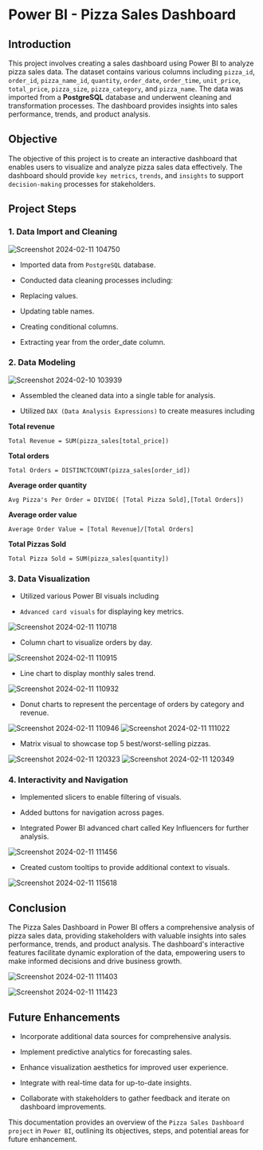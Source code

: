 # Power BI - Pizza Sales Dashboard

## Introduction
This project involves creating a sales dashboard using Power BI to analyze pizza sales data. The dataset contains various columns including `pizza_id`, `order_id`, `pizza_name_id`, `quantity`, `order_date`, `order_time`, `unit_price`, `total_price`, `pizza_size`, `pizza_category`, and `pizza_name`. The data was imported from a **PostgreSQL** database and underwent cleaning and transformation processes. The dashboard provides insights into sales performance, trends, and product analysis.

## Objective
The objective of this project is to create an interactive dashboard that enables users to visualize and analyze pizza sales data effectively. The dashboard should provide ``key metrics``, ``trends``, and ``insights`` to support ``decision-making`` processes for stakeholders.

## Project Steps

### 1. Data Import and Cleaning


![Screenshot 2024-02-11 104750](https://github.com/PavanKumarMereddy/Power-BI_Pizza_Sales_Dashboard/assets/155641231/f039ff5f-d726-490d-9c83-5496c6838d28)


- Imported data from ``PostgreSQL`` database.
*	Conducted data cleaning processes including:
+	Replacing values.
-	Updating table names.
*	Creating conditional columns.
+	Extracting year from the order_date column.

### 2. Data Modeling

![Screenshot 2024-02-10 103939](https://github.com/PavanKumarMereddy/Power-BI_Pizza_Sales_Dashboard/assets/155641231/34e3a95c-af5c-4b97-9f66-b4dfa0efcf9c)

+ Assembled the cleaned data into a single table for analysis.
*	Utilized ``DAX (Data Analysis Expressions)`` to create measures including

**Total revenue**
```
Total Revenue = SUM(pizza_sales[total_price])
```

**Total orders**
```
Total Orders = DISTINCTCOUNT(pizza_sales[order_id])
```

**Average order quantity**
```
Avg Pizza's Per Order = DIVIDE( [Total Pizza Sold],[Total Orders])
```

**Average order value**
```
Average Order Value = [Total Revenue]/[Total Orders]
```

**Total Pizzas Sold**
```
Total Pizza Sold = SUM(pizza_sales[quantity])
```



### 3. Data Visualization

+	Utilized various Power BI visuals including
*	``Advanced card visuals`` for displaying key metrics.

![Screenshot 2024-02-11 110718](https://github.com/PavanKumarMereddy/Power-BI_Pizza_Sales_Dashboard/assets/155641231/12827998-5f59-4415-8ee8-0aecd8b35056)

+ Column chart to visualize orders by day.


![Screenshot 2024-02-11 110915](https://github.com/PavanKumarMereddy/Power-BI_Pizza_Sales_Dashboard/assets/155641231/0b8c8bf7-7e99-444b-8225-c816a2b752bb)

* Line chart to display monthly sales trend.

![Screenshot 2024-02-11 110932](https://github.com/PavanKumarMereddy/Power-BI_Pizza_Sales_Dashboard/assets/155641231/c44835eb-f5c9-4e32-8220-ef983b76f2e3)

* Donut charts to represent the percentage of orders by category and revenue.

![Screenshot 2024-02-11 110946](https://github.com/PavanKumarMereddy/Power-BI_Pizza_Sales_Dashboard/assets/155641231/b7841157-7a6d-49c1-9779-e2a3b8f2969e)      ![Screenshot 2024-02-11 111022](https://github.com/PavanKumarMereddy/Power-BI_Pizza_Sales_Dashboard/assets/155641231/c4976508-c5c4-401f-a8de-d73cf7266dce)


* Matrix visual to showcase top 5 best/worst-selling pizzas.

![Screenshot 2024-02-11 120323](https://github.com/PavanKumarMereddy/Power-BI_Pizza_Sales_Dashboard/assets/155641231/fe46058d-e7cd-49c6-b8e9-cab40c9b0445)  ![Screenshot 2024-02-11 120349](https://github.com/PavanKumarMereddy/Power-BI_Pizza_Sales_Dashboard/assets/155641231/c4a456f7-a588-4d42-bb16-386e42059844)



### 4. Interactivity and Navigation

+	Implemented slicers to enable filtering of visuals.
*	Added buttons for navigation across pages.
-	Integrated Power BI advanced chart called Key Influencers for further analysis.


![Screenshot 2024-02-11 111456](https://github.com/PavanKumarMereddy/Power-BI_Pizza_Sales_Dashboard/assets/155641231/c9aeb9c2-9448-4bd4-bbe7-76191d887986)

+ Created custom tooltips to provide additional context to visuals.

![Screenshot 2024-02-11 115618](https://github.com/PavanKumarMereddy/Power-BI_Pizza_Sales_Dashboard/assets/155641231/f054aa9f-910f-4b01-bbf2-da2b147735e0)


## Conclusion

The Pizza Sales Dashboard in Power BI offers a comprehensive analysis of pizza sales data, providing stakeholders with valuable insights into sales performance, trends, and product analysis. The dashboard's interactive features facilitate dynamic exploration of the data, empowering users to make informed decisions and drive business growth.

![Screenshot 2024-02-11 111403](https://github.com/PavanKumarMereddy/Power-BI_Pizza_Sales_Dashboard/assets/155641231/214845f6-756a-4c7d-b8d2-61afb48e6f31)

![Screenshot 2024-02-11 111423](https://github.com/PavanKumarMereddy/Power-BI_Pizza_Sales_Dashboard/assets/155641231/a9f9e391-844a-46fd-b518-9b286ecbcb88)

## Future Enhancements
+	Incorporate additional data sources for comprehensive analysis.
-	Implement predictive analytics for forecasting sales.
*	Enhance visualization aesthetics for improved user experience.
+	Integrate with real-time data for up-to-date insights.
*	Collaborate with stakeholders to gather feedback and iterate on dashboard improvements.

This documentation provides an overview of the ``Pizza Sales Dashboard project`` in ``Power BI``, outlining its objectives, steps, and potential areas for future enhancement.
